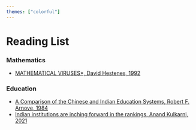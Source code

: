 ```yaml
---
themes: ["colorful"]
---
```


# Reading List

### Mathematics
- [MATHEMATICAL VIRUSES*, David Hestenes, 1992](http://geocalc.clas.asu.edu/pdf/MathViruses.pdf)
  
### Education

- [A Comparison of the Chinese and Indian Education Systems, Robert F. Arnove, 1984](https://www.jstor.org/stable/1187321)
- [Indian institutions are inching forward in the rankings, Anand Kulkarni, 2021](https://www.universityworldnews.com/post.php?story=2021090710384918)
